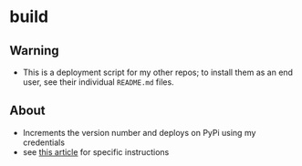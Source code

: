 # build

## Warning

- This is a deployment script for my other repos; to install them as an end user, see their individual `README.md` files.

## About

- Increments the version number and deploys on PyPi using my credentials
- see [this article](https://betterscientificsoftware.github.io/python-for-hpc/tutorials/python-pypi-packaging/) for specific instructions
